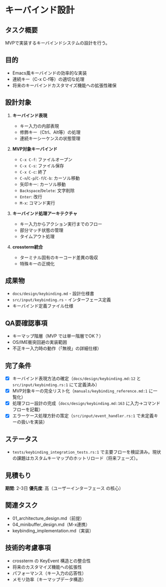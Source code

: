 # キーバインド設計

## タスク概要
MVPで実装するキーバインドシステムの設計を行う。

## 目的
- Emacs風キーバインドの効率的な実装
- 連続キー（C-x C-f等）の適切な処理
- 将来のキーバインドカスタマイズ機能への拡張性確保

## 設計対象
1. **キーバインド表現**
   - キー入力の内部表現
   - 修飾キー（Ctrl、Alt等）の処理
   - 連続キーシーケンスの状態管理

2. **MVP対象キーバインド**
   - `C-x C-f`: ファイルオープン
   - `C-x C-s`: ファイル保存
   - `C-x C-c`: 終了
   - `C-n`/`C-p`/`C-f`/`C-b`: カーソル移動
   - 矢印キー: カーソル移動
   - `Backspace`/`Delete`: 文字削除
   - `Enter`: 改行
   - `M-x`: コマンド実行

3. **キーバインド処理アーキテクチャ**
   - キー入力からアクション実行までのフロー
   - 部分マッチ状態の管理
   - タイムアウト処理

4. **crossterm統合**
   - ターミナル固有のキーコード差異の吸収
   - 特殊キーの正規化

## 成果物
- `docs/design/keybinding.md` - 設計仕様書
- `src/input/keybinding.rs` - インターフェース定義
- キーバインド定義ファイル仕様

## QA要確認事項
- キーマップ階層（MVP では単一階層でOK？）
- OS/IME衝突回避の実装範囲
- 不正キー入力時の動作（「無視」の詳細仕様）

## 完了条件
- [x] キーバインド表現方法の確定（`docs/design/keybinding.md:12` と `src/input/keybinding.rs:1` にて定義済み）
- [x] MVP対象キーの完全リスト化（`manuals/keybinding_reference.md:1` に一覧化）
- [x] 処理フロー設計の完成（`docs/design/keybinding.md:163` に入力→コマンドフローを記載）
- [x] エラーケース処理方針の策定（`src/input/event_handler.rs:1` で未定義キーの扱いを実装）

## ステータス
- `tests/keybinding_integration_tests.rs:1` で主要フローを検証済み。現状の課題はカスタムキーマップのホットリロード（将来フェーズ）。

## 見積もり
**期間**: 2-3日
**優先度**: 高（ユーザーインターフェース の核心）

## 関連タスク
- 01_architecture_design.md（前提）
- 04_minibuffer_design.md（M-x連携）
- keybinding_implementation.md（実装）

## 技術的考慮事項
- crossterm の KeyEvent 構造との整合性
- 将来のカスタマイズ機能への拡張性
- パフォーマンス（キー入力の応答性）
- メモリ効率（キーマップデータ構造）
